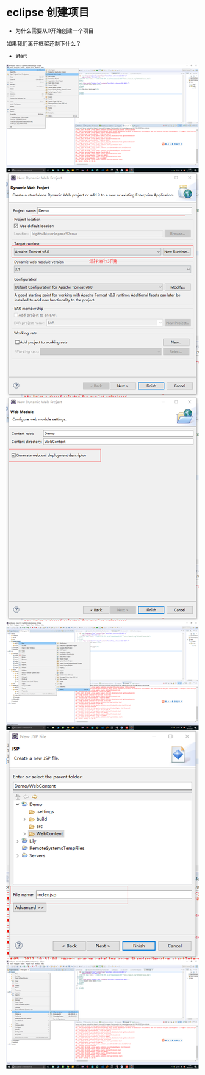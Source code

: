 # eclipse 创建项目

* 为什么需要从0开始创建一个项目

如果我们离开框架还剩下什么？

* start

![bottom](../.gitbook/assets/1.png) ![bottom](../.gitbook/assets/2.png) ![bottom](../.gitbook/assets/3.png) ![bottom](../.gitbook/assets/4.png) ![bottom](../.gitbook/assets/5.png) ![bottom](../.gitbook/assets/6.png)

